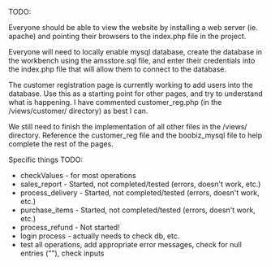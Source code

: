 TODO: 

Everyone should be able to view the website by installing a web server (ie. apache)
and pointing their browsers to the index.php file in the project. 

Everyone will need to locally enable mysql database, create the database in the 
workbench using the amsstore.sql file, and enter their credentials into the index.php
file that will allow them to connect to the database. 

The customer registration page is currently working to add users into the database. 
Use this as a starting point for other pages, and try to understand what is happening. 
I have commented customer_reg.php (in the /views/customer/ directory) as best I can. 

We still need to finish the implementation of all other files in the /views/ directory. 
Reference the customer_reg file and the boobiz_mysql file to help complete the rest of the 
pages. 

Specific things TODO:

- checkValues - for most operations
- sales_report - Started, not completed/tested (errors, doesn't work, etc.)
- process_delivery - Started, not completed/tested (errors, doesn't work, etc.)
- purchase_items - Started, not completed/tested (errors, doesn't work, etc.)
- process_refund - Not started!
- login process - actually needs to check db, etc.
- test all operations, add appropriate error messages, check for null entries (""), check inputs